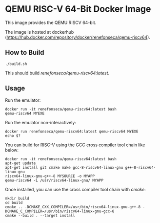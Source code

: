 # QEMU RISC-V 64-Bit Docker Image

This image provides the QEMU RISCV 64-bit.

The image is hosted at dockerhub (https://hub.docker.com/repository/docker/renefonseca/qemu-riscv64).

## How to Build

```
./build.sh
```

This should build *renefonseca/qemu-riscv64:latest*.

## Usage

Run the emulator:
```
docker run -it renefonseca/qemu-riscv64:latest bash
qemu-riscv64 MYEXE
```

Run the emulator non-interactively:
```
docker run renefonseca/qemu-riscv64:latest qemu-riscv64 MYEXE
echo $?
```

You can build for RISC-V using the GCC cross compiler tool chain like below:
```
docker run -it renefonseca/qemu-riscv64:latest bash
apt-get update
apt-get install git cmake make gcc-8-riscv64-linux-gnu g++-8-riscv64-linux-gnu
riscv64-linux-gnu-g++-8 MYSOURCE -o MYAPP
qemu-riscv64 -L /usr/riscv64-linux-gnu/ MYAPP
```

Once installed, you can use the cross compiler tool chain with *cmake*:
```
mkdir build
cd build
cmake .. -DCMAKE_CXX_COMPILER=/usr/bin/riscv64-linux-gnu-g++-8 -DCMAKE_C_COMPILER=/usr/bin/riscv64-linux-gnu-gcc-8
cmake --build . --target install
```
